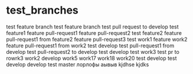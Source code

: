 # test_branches
test feature branch
test feature branch
test pull request to develop
test feature1
feature pull-request1
feature pull-request2
test feature2
feature pull-request1 from feature2
feature pull-request3
test work1
feature work2
feature pull-request1 from work2
test develop
test pull-request1 from develop
test pull-request2 to develop
test develop
test work3
test pr to rowrk3
work2
develop
work5
work17
work18
work20
test develop
test develop
develop
test master
лорлофы
аывыв
kjdhse
kjdks
